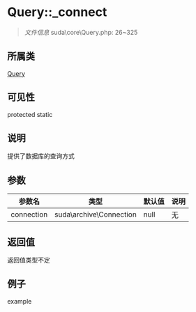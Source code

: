 # Query::_connect

> *文件信息* suda\core\Query.php: 26~325
## 所属类 

[Query](../Query.md)

## 可见性

  protected  static
## 说明

提供了数据库的查询方式


## 参数

| 参数名 | 类型 | 默认值 | 说明 |
|--------|-----|-------|-------|
| connection |  suda\archive\Connection | null | 无 |

## 返回值
返回值类型不定

## 例子

example